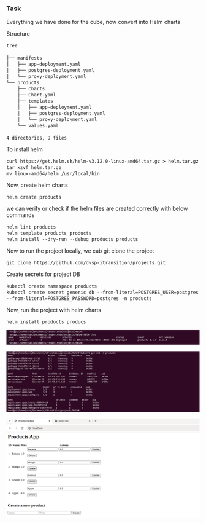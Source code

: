 ### Task

Everything we have done for the cube, now convert into Helm charts

Structure
```
tree 

├── manifests
│   ├── app-deployment.yaml
│   ├── postgres-deployment.yaml
│   └── proxy-deployment.yaml
└── products
    ├── charts
    ├── Chart.yaml
    ├── templates
    │   ├── app-deployment.yaml
    │   ├── postgres-deployment.yaml
    │   └── proxy-deployment.yaml
    └── values.yaml

4 directories, 9 files
```

To install helm
```
curl https://get.helm.sh/helm-v3.12.0-linux-amd64.tar.gz > helm.tar.gz
tar xzvf helm.tar.gz
mv linux-amd64/helm /usr/local/bin
```

Now, create helm charts
```
helm create products
```
we can verify or check if the helm files are created correctly with below commands
```
helm lint products
helm template products products
helm install --dry-run --debug products products
```

Now to run the project locally, we cab git clone the project

```
git clone https://github.com/dvsp-itransition/projects.git
```

Create secrets for project DB
```
kubectl create namespace products
kubectl create secret generic db --from-literal=POSTGRES_USER=postgres --from-literal=POSTGRES_PASSWORD=postgres -n products
```

Now, run the project with helm charts 
```
helm install prodocts producs
```
![img.png](img%2Fimg.png)

![img_1.png](img%2Fimg_1.png)

![img_2.png](img%2Fimg_2.png)










